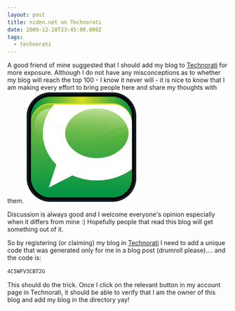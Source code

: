 ```yaml
---
layout: post
title: niden.net on Technorati
date: 2009-12-28T23:45:00.000Z
tags:
  - technorati
---
```

A good friend of mine suggested that I should add my blog to [Technorati](http://www.technorati.com/) for more exposure. Although I do not have any misconceptions as to whether my blog will reach the top 100 - I know it never will - it is nice to know that I am making every effort to bring people here and share my thoughts with them.
<img class="post-image" src="/files/2009-12-28-technorati.png" />

Discussion is always good and I welcome everyone's opinion especially when it differs from mine :) Hopefully people that read this blog will get something out of it.

So by registering (or claiming) my blog in [Technorati](http://www.technorati.com/) I need to add a unique code that was generated only for me in a blog post (drumroll please).... and the code is:

```html
4C5WFV3CBT2G
```

This should do the trick. Once I click on the relevant button in my account page in Technorati, it should be able to verify that I am the owner of this blog and add my blog in the directory yay!
